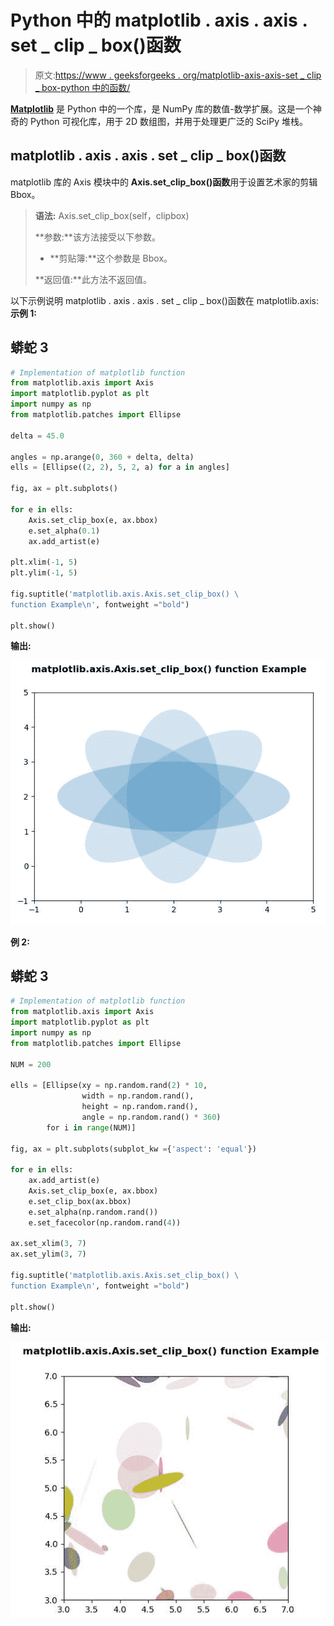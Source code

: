 # Python 中的 matplotlib . axis . axis . set _ clip _ box()函数

> 原文:[https://www . geeksforgeeks . org/matplotlib-axis-axis-set _ clip _ box-python 中的函数/](https://www.geeksforgeeks.org/matplotlib-axis-axis-set_clip_box-function-in-python/)

[**Matplotlib**](https://www.geeksforgeeks.org/python-introduction-matplotlib/) 是 Python 中的一个库，是 NumPy 库的数值-数学扩展。这是一个神奇的 Python 可视化库，用于 2D 数组图，并用于处理更广泛的 SciPy 堆栈。

## matplotlib . axis . axis . set _ clip _ box()函数

matplotlib 库的 Axis 模块中的 **Axis.set_clip_box()函数**用于设置艺术家的剪辑 Bbox。

> **语法:** Axis.set_clip_box(self，clipbox)
> 
> **参数:**该方法接受以下参数。
> 
> *   **剪贴簿:**这个参数是 Bbox。
> 
> **返回值:**此方法不返回值。

以下示例说明 matplotlib . axis . axis . set _ clip _ box()函数在 matplotlib.axis:
**示例 1:**

## 蟒蛇 3

```py
# Implementation of matplotlib function
from matplotlib.axis import Axis
import matplotlib.pyplot as plt  
import numpy as np  
from matplotlib.patches import Ellipse  

delta = 45.0

angles = np.arange(0, 360 + delta, delta)  
ells = [Ellipse((2, 2), 5, 2, a) for a in angles]  

fig, ax = plt.subplots()  

for e in ells:  
    Axis.set_clip_box(e, ax.bbox)  
    e.set_alpha(0.1)  
    ax.add_artist(e)  

plt.xlim(-1, 5)  
plt.ylim(-1, 5) 

fig.suptitle('matplotlib.axis.Axis.set_clip_box() \
function Example\n', fontweight ="bold")  

plt.show() 
```

**输出:**

![](img/b2ee3f11d4a0e2596c2d69b37c3f9d74.png)

**例 2:**

## 蟒蛇 3

```py
# Implementation of matplotlib function
from matplotlib.axis import Axis
import matplotlib.pyplot as plt  
import numpy as np  
from matplotlib.patches import Ellipse  

NUM = 200

ells = [Ellipse(xy = np.random.rand(2) * 10,  
                width = np.random.rand(),   
                height = np.random.rand(),  
                angle = np.random.rand() * 360)  
        for i in range(NUM)]  

fig, ax = plt.subplots(subplot_kw ={'aspect': 'equal'})  

for e in ells:  
    ax.add_artist(e) 
    Axis.set_clip_box(e, ax.bbox)  
    e.set_clip_box(ax.bbox)  
    e.set_alpha(np.random.rand())  
    e.set_facecolor(np.random.rand(4))  

ax.set_xlim(3, 7)  
ax.set_ylim(3, 7)

fig.suptitle('matplotlib.axis.Axis.set_clip_box() \
function Example\n', fontweight ="bold")  

plt.show() 
```

**输出:**

![](img/9bcf5c7e602b7d759e8c482b83d1c982.png)